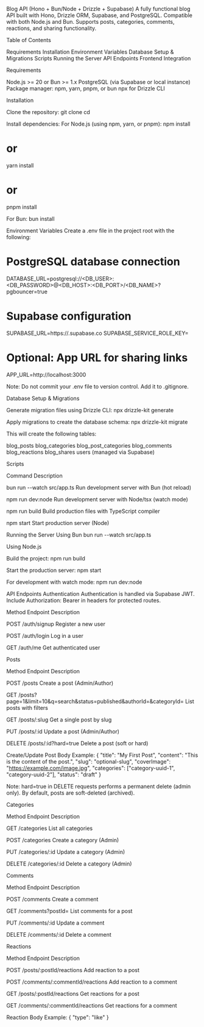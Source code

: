 Blog API (Hono + Bun/Node + Drizzle + Supabase)
A fully functional blog API built with Hono, Drizzle ORM, Supabase, and PostgreSQL. Compatible with both Node.js and Bun. Supports posts, categories, comments, reactions, and sharing functionality.

Table of Contents

Requirements
Installation
Environment Variables
Database Setup & Migrations
Scripts
Running the Server
API Endpoints
Frontend Integration


Requirements

Node.js >= 20 or Bun >= 1.x
PostgreSQL (via Supabase or local instance)
Package manager: npm, yarn, pnpm, or bun
npx for Drizzle CLI


Installation

Clone the repository:
git clone <your-repo-url>
cd <your-repo-folder>


Install dependencies:
For Node.js (using npm, yarn, or pnpm):
npm install
# or
yarn install
# or
pnpm install

For Bun:
bun install




Environment Variables
Create a .env file in the project root with the following:
# PostgreSQL database connection
DATABASE_URL=postgresql://<DB_USER>:<DB_PASSWORD>@<DB_HOST>:<DB_PORT>/<DB_NAME>?pgbouncer=true

# Supabase configuration
SUPABASE_URL=https://<your-supabase-project>.supabase.co
SUPABASE_SERVICE_ROLE_KEY=<your-service-role-key>

# Optional: App URL for sharing links
APP_URL=http://localhost:3000


Note: Do not commit your .env file to version control. Add it to .gitignore.


Database Setup & Migrations

Generate migration files using Drizzle CLI:
npx drizzle-kit generate


Apply migrations to create the database schema:
npx drizzle-kit migrate



This will create the following tables:

blog_posts
blog_categories
blog_post_categories
blog_comments
blog_reactions
blog_shares
users (managed via Supabase)


Scripts



Command
Description



bun run --watch src/app.ts
Run development server with Bun (hot reload)


npm run dev:node
Run development server with Node/tsx (watch mode)


npm run build
Build production files with TypeScript compiler


npm start
Start production server (Node)



Running the Server
Using Bun
bun run --watch src/app.ts

Using Node.js

Build the project:
npm run build


Start the production server:
npm start


For development with watch mode:
npm run dev:node




API Endpoints
Authentication
Authentication is handled via Supabase JWT. Include Authorization: Bearer <token> in headers for protected routes.



Method
Endpoint
Description



POST
/auth/signup
Register a new user


POST
/auth/login
Log in a user


GET
/auth/me
Get authenticated user


Posts



Method
Endpoint
Description



POST
/posts
Create a post (Admin/Author)


GET
/posts?page=1&limit=10&q=search&status=published&authorId=<uuid>&categoryId=<uuid>
List posts with filters


GET
/posts/:slug
Get a single post by slug


PUT
/posts/:id
Update a post (Admin/Author)


DELETE
/posts/:id?hard=true
Delete a post (soft or hard)


Create/Update Post Body Example:
{
  "title": "My First Post",
  "content": "This is the content of the post.",
  "slug": "optional-slug",
  "coverImage": "https://example.com/image.jpg",
  "categories": ["category-uuid-1", "category-uuid-2"],
  "status": "draft"
}


Note: hard=true in DELETE requests performs a permanent delete (admin only). By default, posts are soft-deleted (archived).

Categories



Method
Endpoint
Description



GET
/categories
List all categories


POST
/categories
Create a category (Admin)


PUT
/categories/:id
Update a category (Admin)


DELETE
/categories/:id
Delete a category (Admin)


Comments



Method
Endpoint
Description



POST
/comments
Create a comment


GET
/comments?postId=<postId>
List comments for a post


PUT
/comments/:id
Update a comment


DELETE
/comments/:id
Delete a comment


Reactions



Method
Endpoint
Description



POST
/posts/:postId/reactions
Add reaction to a post


POST
/comments/:commentId/reactions
Add reaction to a comment


GET
/posts/:postId/reactions
Get reactions for a post


GET
/comments/:commentId/reactions
Get reactions for a comment


Reaction Body Example:
{
  "type": "like"
}
